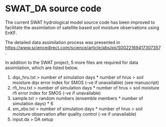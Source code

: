 # SWAT_DA source code
The current SWAT hydrological model source code has been improved to facilitate the assimilation of satellite based soil moisture observations using EnKF.

The detailed data assimilation process was presented in https://www.sciencedirect.com/science/article/abs/pii/S0022169417307357.

In addition to the SWAT project, 5 more files are required for data assimilation, which are listed below.

1) dqx_hru.txt   > number of simulation days *  number of hrus   >   soil moisture dqx error index for SMOS (-ve if unavailable) (see manuscript)
2) rfi_hru.txt   > number of simulation days *  number of hrus   >   soil moisture rfi error index for SMOS (-ve if unavailable)
3) sample.txt    > random numbers (ensemble members * number of simulation days) * 6  
4) sm_obs.txt    > number of simulation days *  number of hrus   >   soil moisture observation after quality control (-ve if unavailable)
5) input.da      > DA setup
